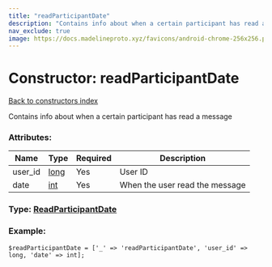```yaml
---
title: "readParticipantDate"
description: "Contains info about when a certain participant has read a message"
nav_exclude: true
image: https://docs.madelineproto.xyz/favicons/android-chrome-256x256.png
---
```

# Constructor: readParticipantDate  
[Back to constructors index](/API_docs/constructors/index.html)



Contains info about when a certain participant has read a message

### Attributes:

| Name     |    Type       | Required | Description |
|----------|---------------|----------|-------------|
|user\_id|[long](/API_docs/types/long.html) | Yes|User ID|
|date|[int](/API_docs/types/int.html) | Yes|When the user read the message|



### Type: [ReadParticipantDate](/API_docs/types/ReadParticipantDate.html)


### Example:

```
$readParticipantDate = ['_' => 'readParticipantDate', 'user_id' => long, 'date' => int];
```  
